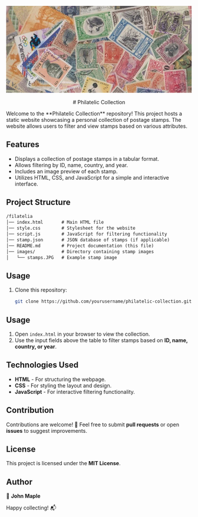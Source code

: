 ![Alt Text](https://github.com/arcesoftware/filatelia/blob/main/images/stamps.JPG?raw=true)
<p align="center">
# Philatelic Collection
</p>
Welcome to the **Philatelic Collection** repository! This project hosts a static website showcasing a personal collection of postage stamps. The website allows users to filter and view stamps based on various attributes.

## Features
- Displays a collection of postage stamps in a tabular format.
- Allows filtering by ID, name, country, and year.
- Includes an image preview of each stamp.
- Utilizes HTML, CSS, and JavaScript for a simple and interactive interface.

## Project Structure

```plaintext
/filatelia
│── index.html       # Main HTML file
│── style.css        # Stylesheet for the website
│── script.js        # JavaScript for filtering functionality
│── stamp.json       # JSON database of stamps (if applicable)
│── README.md        # Project documentation (this file)
│── images/          # Directory containing stamp images
│   └── stamps.JPG   # Example stamp image
```

## Usage

1. Clone this repository:  
   ```sh
   git clone https://github.com/yourusername/philatelic-collection.git


## Usage  

1. Open `index.html` in your browser to view the collection.  
2. Use the input fields above the table to filter stamps based on **ID, name, country, or year**.

## Technologies Used  

- **HTML** - For structuring the webpage.  
- **CSS** - For styling the layout and design.  
- **JavaScript** - For interactive filtering functionality.  

## Contribution  

Contributions are welcome! 🎉 Feel free to submit **pull requests** or open **issues** to suggest improvements.

## License  

This project is licensed under the **MIT License**.  

## Author  

👤 **John Maple**  

Happy collecting! 📬
